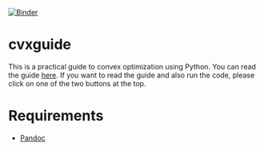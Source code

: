 [![Binder](https://mybinder.org/badge_logo.svg)](https://mybinder.org/v2/gh/bsamadi/cvxguide/master?filepath=cvxguide.ipynb)

cvxguide
========

This is a practical guide to convex optimization using Python. You can read the guide [here](http://bsamadi.github.io/cvxguide/Introduction.html). If you want to read the guide and also run the code, please click on one of the two buttons at the top.

# Requirements

* [Pandoc](https://pandoc.org/MANUAL.html)
